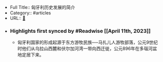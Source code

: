 - Full Title:: 匈牙利历史发展的简介
- Category:: #articles
- URL:: [🔗](https://www.sohu.com/a/134106112_501385)
- ### Highlights first synced by #Readwise [[April 11th, 2023]]
    - 匈牙利国家的形成起源于东方游牧民族──马扎儿人游牧部落，公元9世纪时他们从乌拉山西麓和伏尔加河湾一带向西迁徙，公元896年在多瑙河盆地定居下来。
